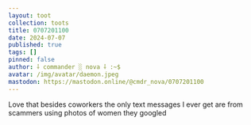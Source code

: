 ```yaml
---
layout: toot
collection: toots
title: 0707201100
date: 2024-07-07
published: true
tags: []
pinned: false
author: ⸸ commander ░ nova ⸸ :~$
avatar: /img/avatar/daemon.jpeg
mastodon: https://mastodon.online/@cmdr_nova/0707201100
---
```


Love that besides coworkers the only text messages I ever get are from scammers using photos of women they googled
